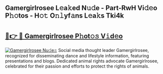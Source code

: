 ## Gamergirlrosee L𝚎a𝚔ed N𝚞𝚍e - Part-RwH Vi𝚍𝚎o P𝚑𝚘tos - H𝚘𝚝 O𝚗𝚕yf𝚊ns L𝚎a𝚔s Tki4k

# <h2><a href="http://kf19d7.oniu.top/?m=Gamergirlrosee">🔗👉 🔴 Gamergirlrosee P𝚑ot𝚘𝚜 V𝚒d𝚎o</a></h2>

[![Gamergirlrosee Nu𝚍e𝚜](https://i.imgur.com/0qMVB7G.gif)](http://kf19d7.oniu.top/?m=Gamergirlrosee)
Social media thought leader Gamergirlrosee, recognized for disseminating dance and lifestyle information, featuring presentations and blogs. Dedicated animal rights advocate Gamergirlrosee, celebrated for their passion and efforts to protect the rights of animals.  
